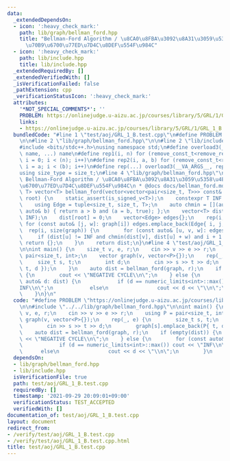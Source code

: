 ```yaml
---
data:
  _extendedDependsOn:
  - icon: ':heavy_check_mark:'
    path: lib/graph/bellman_ford.hpp
    title: "Bellman-Ford Algorithm / \u8CA0\u8FBA\u3092\u8A31\u3059\u5358\u4E00\u59CB\
      \u70B9\u6700\u77ED\u7D4C\u8DEF\u554F\u984C"
  - icon: ':heavy_check_mark:'
    path: lib/include.hpp
    title: lib/include.hpp
  _extendedRequiredBy: []
  _extendedVerifiedWith: []
  _isVerificationFailed: false
  _pathExtension: cpp
  _verificationStatusIcon: ':heavy_check_mark:'
  attributes:
    '*NOT_SPECIAL_COMMENTS*': ''
    PROBLEM: https://onlinejudge.u-aizu.ac.jp/courses/library/5/GRL/1/GRL_1_B
    links:
    - https://onlinejudge.u-aizu.ac.jp/courses/library/5/GRL/1/GRL_1_B
  bundledCode: "#line 1 \"test/aoj/GRL_1_B.test.cpp\"\n#define PROBLEM \"https://onlinejudge.u-aizu.ac.jp/courses/library/5/GRL/1/GRL_1_B\"\
    \n\n#line 2 \"lib/graph/bellman_ford.hpp\"\n\n#line 2 \"lib/include.hpp\"\n\n\
    #include <bits/stdc++.h>\nusing namespace std;\n#define overload3(_NULL, _2, _3,\
    \ name, ...) name\n#define rep1(i, n) for (remove_const_t<remove_reference_t<decltype(n)>>\
    \ i = 0; i < (n); i++)\n#define rep2(i, a, b) for (remove_const_t<remove_reference_t<decltype(b)>>\
    \ i = a; i < (b); i++)\n#define rep(...) overload3(__VA_ARGS__, rep2, rep1)(__VA_ARGS__)\n\
    using size_type = size_t;\n#line 4 \"lib/graph/bellman_ford.hpp\"\n\n/**\n * @brief\
    \ Bellman-Ford Algorithm / \u8CA0\u8FBA\u3092\u8A31\u3059\u5358\u4E00\u59CB\u70B9\
    \u6700\u77ED\u7D4C\u8DEF\u554F\u984C\n * @docs docs/bellman_ford.md\n*/\n\ntemplate<typename\
    \ T> vector<T> bellman_ford(vector<vector<pair<size_t, T>>> const& graph, size_t\
    \ root) {\n    static_assert(is_signed_v<T>);\n    constexpr T INF = numeric_limits<T>::max();\n\
    \    using Edge = tuple<size_t, size_t, T>;\n    auto chmin = [](auto& a, const\
    \ auto& b) { return a > b and (a = b, true); };\n    vector<T> dist(size(graph),\
    \ INF);\n    dist[root] = 0;\n    vector<Edge> edges{};\n    rep(i, size(graph))\
    \ for (const auto& [j, w]: graph[i]) edges.emplace_back(Edge{ i, j, w });\n  \
    \  rep(i, size(graph)) {\n        for (const auto& [u, v, w]: edges)\n       \
    \     if (dist[u] != INF and chmin(dist[v], dist[u] + w) and i + 1 == size(graph))\
    \ return {};\n    }\n    return dist;\n}\n#line 4 \"test/aoj/GRL_1_B.test.cpp\"\
    \n\nint main() {\n    size_t v, e, r;\n    cin >> v >> e >> r;\n    using P =\
    \ pair<size_t, int>;\n    vector graph(v, vector<P>{});\n    rep(_, e) {\n   \
    \     size_t s, t;\n        int d;\n        cin >> s >> t >> d;\n        graph[s].emplace_back(P{\
    \ t, d });\n    }\n    auto dist = bellman_ford(graph, r);\n    if (empty(dist))\
    \ {\n        cout << \"NEGATIVE CYCLE\\n\";\n    } else {\n        for (const\
    \ auto& d: dist) {\n            if (d == numeric_limits<int>::max()) cout << \"\
    INF\\n\";\n            else\n                cout << d << \"\\n\";\n        }\n\
    \    }\n}\n"
  code: "#define PROBLEM \"https://onlinejudge.u-aizu.ac.jp/courses/library/5/GRL/1/GRL_1_B\"\
    \n\n#include \"../../lib/graph/bellman_ford.hpp\"\n\nint main() {\n    size_t\
    \ v, e, r;\n    cin >> v >> e >> r;\n    using P = pair<size_t, int>;\n    vector\
    \ graph(v, vector<P>{});\n    rep(_, e) {\n        size_t s, t;\n        int d;\n\
    \        cin >> s >> t >> d;\n        graph[s].emplace_back(P{ t, d });\n    }\n\
    \    auto dist = bellman_ford(graph, r);\n    if (empty(dist)) {\n        cout\
    \ << \"NEGATIVE CYCLE\\n\";\n    } else {\n        for (const auto& d: dist) {\n\
    \            if (d == numeric_limits<int>::max()) cout << \"INF\\n\";\n      \
    \      else\n                cout << d << \"\\n\";\n        }\n    }\n}\n"
  dependsOn:
  - lib/graph/bellman_ford.hpp
  - lib/include.hpp
  isVerificationFile: true
  path: test/aoj/GRL_1_B.test.cpp
  requiredBy: []
  timestamp: '2021-09-29 20:09:01+09:00'
  verificationStatus: TEST_ACCEPTED
  verifiedWith: []
documentation_of: test/aoj/GRL_1_B.test.cpp
layout: document
redirect_from:
- /verify/test/aoj/GRL_1_B.test.cpp
- /verify/test/aoj/GRL_1_B.test.cpp.html
title: test/aoj/GRL_1_B.test.cpp
---
```

